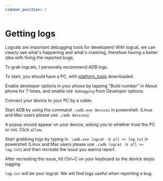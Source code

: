 ```yaml
---
sidebar_position: 1
---
```


# Getting logs

Logcats are important debugging tools for developers! With logcat, we can clearly see what's happening and what's crashing, therefore having a better idea with fixing the reported bugs.

To grab logcats, I personally recommend ADB logs.

To start, you should have a PC, with [platform_tools](https://developer.android.com/studio/releases/platform-tools) downloaded.

Enable developer options in your phone by tapping "Build number" in About phone for 7 times, and enable `USB Debugging` from Developer options.

Connect your device to your PC by a cable.

Start ADB by using the command `.\adb.exe devices` in powershell. (Linux and Mac users please use `./adb devices`). 

A popup should appear on your device, asking you to whether trust the PC or not. Click `allow`. 

Start grabbing logs by typing in `.\adb.exe logcat -b all >> log.txt` in powershell (Linux and Mac users please use `./adb logcat -b all >> log.txt`) and then recreate the issue you wanna report.

After recreating the issue, hit Ctrl+C on your keyboard so the device stops logging.

`log.txt` will be your logcat. We will find logs useful when reporting a bug.